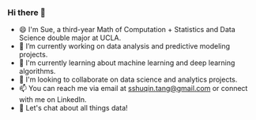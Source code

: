 ### Hi there 👋

- 😄 I'm Sue, a third-year Math of Computation + Statistics and Data Science double major at UCLA.
- 🔭 I’m currently working on data analysis and predictive modeling projects.
- 🌱 I'm currently learning about machine learning and deep learning algorithms.
- 👯 I'm looking to collaborate on data science and analytics projects.
- 📫 You can reach me via email at sshuqin.tang@gmail.com or connect with me on LinkedIn.
- 💬 Let's chat about all things data!

<!--
**sqtang37/sqtang37** is a ✨ _special_ ✨ repository because its `README.md` (this file) appears on your GitHub profile.

Here are some ideas to get you started:

- 🔭 I’m currently working on ...
- 🌱 I’m currently learning ...
- 👯 I’m looking to collaborate on ...
- 🤔 I’m looking for help with ...
- 💬 Ask me about ...
- 📫 How to reach me: ...
- 😄 Pronouns: ...
- ⚡ Fun fact: ...
-->
